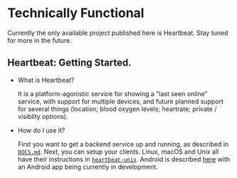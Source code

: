# Technically Functional

Currently the only available project published here is Heartbeat. Stay tuned for more in the future.

## Heartbeat: Getting Started.

- What is Heartbeat?

  It is a platform-agonistic service for showing a "last seen online" service, with support for multiple devices, and future planned support for several things (location; blood oxygen levels; heartrate; private / visiblity options).

- How do I use it?

  First you want to get a backend service up and running, as described in [`DOCS.md`](https://github.com/technically-functional/heartbeat/blob/master/DOCS.md).
  Next, you can setup your clients. Linux, macOS and Unix all have their instructions in [`heartbeat-unix`](https://github.com/technically-functional/heartbeat-unix). Android is described [here](https://github.com/technically-functional/heartbeat/blob/master/DOCS.md#running-client-on-android-tasker) with an Android app being currently in development. 
